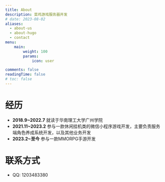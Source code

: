 ```yaml
---
title: About
description: 菜鸡游戏服务器开发
# date: 2023-08-02
aliases:
  - about-us
  - about-hugo
  - contact
menu:
    main: 
        weight: 100
        params:
            icon: user

comments: false
readingTime: false
# toc: false
---
```


# 经历
- **2018.9~2022.7** 就读于华南理工大学广州学院
- **2021.11~2023.2** 参与一款休闲挂机类的微信小程序游戏开发，主要负责服务端角色养成系统开发，以及其他业务开发
- **2023.2~至今** 参与一款MMORPG手游开发

# 联系方式
- QQ: 1203483380
